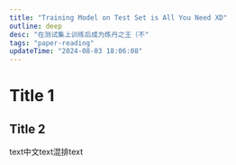```yaml
---
title: "Training Model on Test Set is All You Need XD"
outline: deep
desc: "在测试集上训练后成为炼丹之王（不"
tags: "paper-reading"
updateTime: "2024-08-03 18:06:08"
---
```


# Title 1

## Title 2

text中文text混排text

